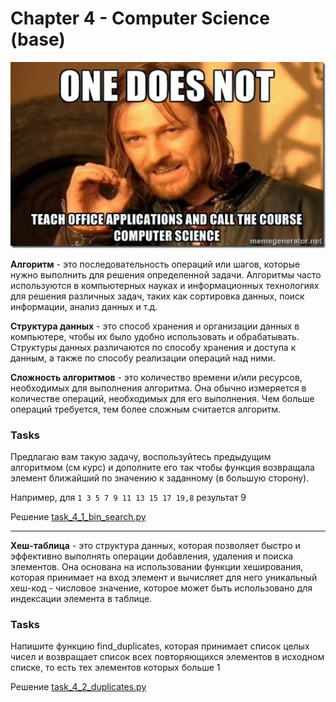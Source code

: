 # Chapter 4 - Computer Science (base)

![real CS.jpg](..%2F..%2Fimg%2Freal%20CS.jpg)


**Алгоритм** - это последовательность операций или шагов, которые нужно выполнить для решения определенной задачи. 
Алгоритмы часто используются в компьютерных науках и информационных технологиях для решения различных задач, таких как сортировка данных, поиск информации, анализ данных и т.д.

**Структура данных** - это способ хранения и организации данных в компьютере, чтобы их было удобно использовать и обрабатывать.
Структуры данных различаются по способу хранения и доступа к данным, а также по способу реализации операций над ними.

**Сложность алгоритмов** - это количество времени и/или ресурсов, необходимых для выполнения алгоритма. 
Она обычно измеряется в количестве операций, необходимых для его выполнения. 
Чем больше операций требуется, тем более сложным считается алгоритм.

### Tasks

Предлагаю вам такую задачу, воспользуйтесь предыдущим алгоритмом (см курс) и 
дополните его так чтобы функция возвращала элемент ближайший по значению к заданному (в большую сторону).

Например, для `1 3 5 7 9 11 13 15 17 19,8` результат 9

Решение [task_4_1_bin_search.py](python%2Ftask_4_1_bin_search.py)

-------------------------


**Хеш-таблица** - это структура данных, которая позволяет быстро и эффективно выполнять операции добавления, удаления и поиска элементов. 
Она основана на использовании функции хеширования, которая принимает на вход элемент и вычисляет для него 
уникальный хеш-код - числовое значение, которое может быть использовано для индексации элемента в таблице.

### Tasks 

Напишите функцию find_duplicates, которая принимает список целых чисел и 
возвращает список всех повторяющихся элементов в исходном списке, то есть тех элементов которых больше 1

Решение [task_4_2_duplicates.py](python%2Ftask_4_2_duplicates.py)


